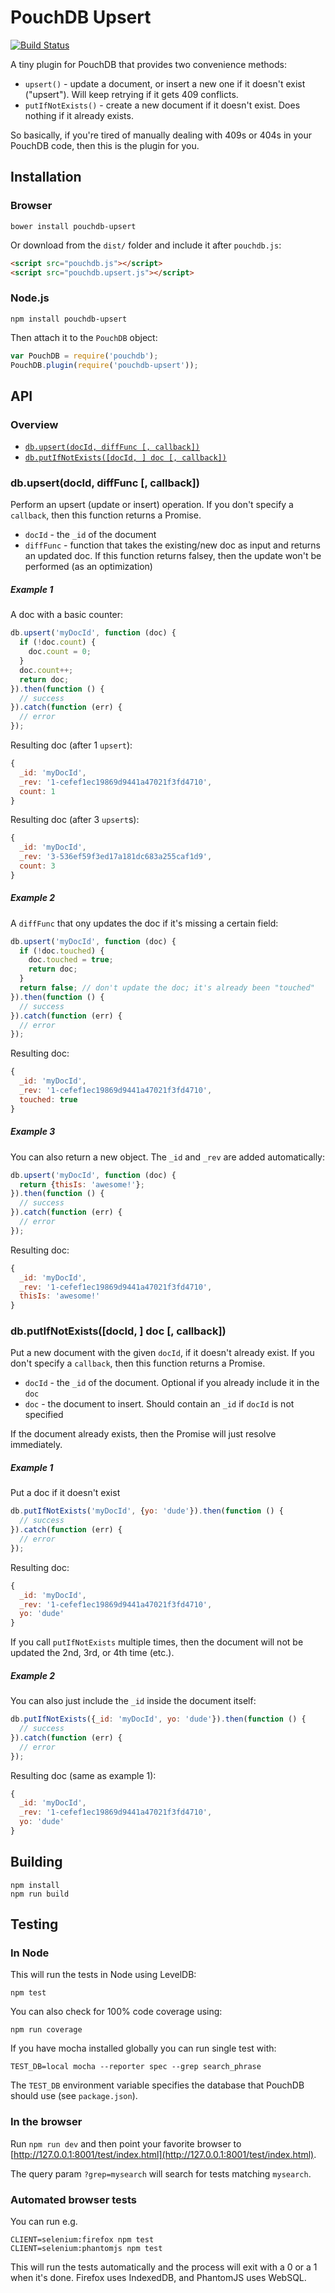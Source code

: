 PouchDB Upsert
=====

[![Build Status](https://travis-ci.org/nolanlawson/pouchdb-upsert.svg)](https://travis-ci.org/nolanlawson/pouchdb-upsert)

A tiny plugin for PouchDB that provides two convenience methods:

* `upsert()` - update a document, or insert a new one if it doesn't exist ("upsert"). Will keep retrying if it gets 409 conflicts.
* `putIfNotExists()` - create a new document if it doesn't exist. Does nothing if it already exists.

So basically, if you're tired of manually dealing with 409s or 404s in your PouchDB code, then this is the plugin for you.

Installation
------

### Browser

```
bower install pouchdb-upsert
```

Or download from the `dist/` folder and include it after `pouchdb.js`:

```html
<script src="pouchdb.js"></script>
<script src="pouchdb.upsert.js"></script>
```

### Node.js

```
npm install pouchdb-upsert
```

Then attach it to the `PouchDB` object:

```js
var PouchDB = require('pouchdb');
PouchDB.plugin(require('pouchdb-upsert'));
```

API
--------


### Overview

* [`db.upsert(docId, diffFunc [, callback])`](#dbupsertdocid-difffunc--callback)
* [`db.putIfNotExists([docId, ] doc [, callback])`](#dbputifnotexistsdocid--doc--callback)

### db.upsert(docId, diffFunc [, callback])

Perform an upsert (update or insert) operation. If you don't specify a `callback`, then this function returns a Promise.

* `docId` - the `_id` of the document
* `diffFunc` - function that takes the existing/new doc as input and returns an updated doc. If this function returns falsey, then the update won't be performed (as an optimization)

##### Example 1

A doc with a basic counter:

```js
db.upsert('myDocId', function (doc) {
  if (!doc.count) {
    doc.count = 0;
  }
  doc.count++;
  return doc;
}).then(function () {
  // success
}).catch(function (err) {
  // error
});
```

Resulting doc (after 1 `upsert`):

```js
{
  _id: 'myDocId',
  _rev: '1-cefef1ec19869d9441a47021f3fd4710',
  count: 1
}
```

Resulting doc (after 3 `upsert`s):

```js
{
  _id: 'myDocId',
  _rev: '3-536ef59f3ed17a181dc683a255caf1d9',
  count: 3
}
```

##### Example 2

A `diffFunc` that ony updates the doc if it's missing a certain field:

```js
db.upsert('myDocId', function (doc) {
  if (!doc.touched) {
    doc.touched = true;
    return doc;
  }
  return false; // don't update the doc; it's already been "touched"
}).then(function () {
  // success
}).catch(function (err) {
  // error
});
```

Resulting doc:

```js
{
  _id: 'myDocId',
  _rev: '1-cefef1ec19869d9441a47021f3fd4710',
  touched: true
}
```

##### Example 3

You can also return a new object. The `_id` and `_rev` are added automatically:

```js
db.upsert('myDocId', function (doc) {
  return {thisIs: 'awesome!'};
}).then(function () {
  // success
}).catch(function (err) {
  // error
});
```

Resulting doc:

```js
{
  _id: 'myDocId',
  _rev: '1-cefef1ec19869d9441a47021f3fd4710',
  thisIs: 'awesome!'
}
```

### db.putIfNotExists([docId, ] doc [, callback])

Put a new document with the given `docId`, if it doesn't already exist. If you don't specify a `callback`, then this function returns a Promise.

* `docId` - the `_id` of the document. Optional if you already include it in the `doc`
* `doc` - the document to insert. Should contain an `_id` if `docId` is not specified

If the document already exists, then the Promise will just resolve immediately.

##### Example 1

Put a doc if it doesn't exist

```js
db.putIfNotExists('myDocId', {yo: 'dude'}).then(function () {
  // success
}).catch(function (err) {
  // error
});
```

Resulting doc:

```js
{
  _id: 'myDocId',
  _rev: '1-cefef1ec19869d9441a47021f3fd4710',
  yo: 'dude'
}
```

If you call `putIfNotExists` multiple times, then the document will not be updated the 2nd, 3rd, or 4th time (etc.).

##### Example 2

You can also just include the `_id` inside the document itself:

```js
db.putIfNotExists({_id: 'myDocId', yo: 'dude'}).then(function () {
  // success
}).catch(function (err) {
  // error
});
```

Resulting doc (same as example 1):

```js
{
  _id: 'myDocId',
  _rev: '1-cefef1ec19869d9441a47021f3fd4710',
  yo: 'dude'
}
```

Building
----
    npm install
    npm run build


Testing
----

### In Node

This will run the tests in Node using LevelDB:

    npm test
    
You can also check for 100% code coverage using:

    npm run coverage


If you have mocha installed globally you can run single test with:
```
TEST_DB=local mocha --reporter spec --grep search_phrase
```

The `TEST_DB` environment variable specifies the database that PouchDB should use (see `package.json`).

### In the browser

Run `npm run dev` and then point your favorite browser to [http://127.0.0.1:8001/test/index.html](http://127.0.0.1:8001/test/index.html).

The query param `?grep=mysearch` will search for tests matching `mysearch`.

### Automated browser tests

You can run e.g.

    CLIENT=selenium:firefox npm test
    CLIENT=selenium:phantomjs npm test

This will run the tests automatically and the process will exit with a 0 or a 1 when it's done. Firefox uses IndexedDB, and PhantomJS uses WebSQL.